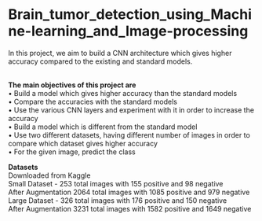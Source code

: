 # Brain_tumor_detection_using_Machine-learning_and_Image-processing


In this project, we aim to build a CNN architecture which gives higher accuracy compared to the existing and standard models. <br/><br/>

<b>The main objectives of this project are </b><br/>
•	Build a model which gives higher accuracy than the standard models <br/>
•	Compare the accuracies with the standard models<br/>
•	Use the various CNN layers and experiment with it in order to increase the accuracy<br/>
•	Build a model which is different from the standard model<br/>
•	Use two different datasets, having different number of images in order to compare which dataset gives higher accuracy<br/>
•	For the given image, predict the class<br/>

<b>Datasets</b><br/>
Downloaded from Kaggle<br/>
Small Dataset - 253 total images with 155 positive and 98 negative<br/>
After Augmentation 2064 total images with 1085 positive and 979 negative<br/>
Large Dataset - 326 total images with 176 positive and 150 negative<br/>
After Augmentation 3231 total images with 1582 positive and 1649 negative<br/>
